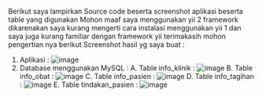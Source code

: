 Berikut saya lampirkan Source code beserta screenshot aplikasi beserta table yang digunakan
Mohon maaf saya menggunakan yii 2 framework dikarenakan saya kurang mengerti cara instalasi menggunakan yii 1 dan saya juga kurang familiar dengan framework yii terimakasih mohon pengertian nya 
berikut Screenshot hasil yg saya buat :
1. Aplikasi :
![image](https://github.com/BARBARBoyyHD/Nahrul_WebProgammer/assets/68151974/0ed2f2ca-56fb-4d08-bbfd-6bce0eac78db)
2. Database menggunakan MySQL :
   A. Table info_klinik :
   ![image](https://github.com/BARBARBoyyHD/Nahrul_WebProgammer/assets/68151974/44650fae-9229-4bfb-93dd-6acb62e20e25)
   B. Table info_obat :
   ![image](https://github.com/BARBARBoyyHD/Nahrul_WebProgammer/assets/68151974/1419e54b-9c26-4ac7-995a-2b6fb6ab52d0)
   C. Table info_pasien :
   ![image](https://github.com/BARBARBoyyHD/Nahrul_WebProgammer/assets/68151974/6fe0147d-ce42-46b4-bd73-b3fecc25a064)
   D. Table info_tagihan :
   ![image](https://github.com/BARBARBoyyHD/Nahrul_WebProgammer/assets/68151974/5e24447b-0799-4637-bd15-f545b4a0fb09)
   E. Table tindakan_pasien :
   ![image](https://github.com/BARBARBoyyHD/Nahrul_WebProgammer/assets/68151974/80c003a9-3e60-43d7-94b5-2f51d0251014)




